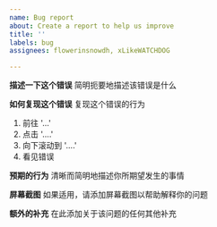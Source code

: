 ```yaml
---
name: Bug report
about: Create a report to help us improve
title: ''
labels: bug
assignees: flowerinsnowdh, xLikeWATCHDOG

---
```


**描述一下这个错误**
简明扼要地描述该错误是什么

**如何复现这个错误**
复现这个错误的行为
1. 前往 '...'
2. 点击 '....'
3. 向下滚动到 '....'
4. 看见错误

**预期的行为**
清晰而简明地描述你所期望发生的事情

**屏幕截图**
如果适用，请添加屏幕截图以帮助解释你的问题

**额外的补充**
在此添加关于该问题的任何其他补充
